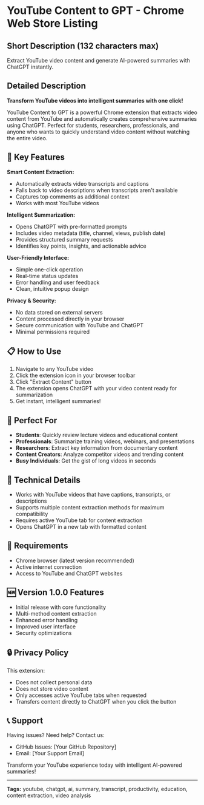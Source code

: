 # YouTube Content to GPT - Chrome Web Store Listing

## Short Description (132 characters max)
Extract YouTube video content and generate AI-powered summaries with ChatGPT instantly.

## Detailed Description

**Transform YouTube videos into intelligent summaries with one click!**

YouTube Content to GPT is a powerful Chrome extension that extracts video content from YouTube and automatically creates comprehensive summaries using ChatGPT. Perfect for students, researchers, professionals, and anyone who wants to quickly understand video content without watching the entire video.

## 🚀 Key Features

**Smart Content Extraction:**
- Automatically extracts video transcripts and captions
- Falls back to video descriptions when transcripts aren't available
- Captures top comments as additional context
- Works with most YouTube videos

**Intelligent Summarization:**
- Opens ChatGPT with pre-formatted prompts
- Includes video metadata (title, channel, views, publish date)
- Provides structured summary requests
- Identifies key points, insights, and actionable advice

**User-Friendly Interface:**
- Simple one-click operation
- Real-time status updates
- Error handling and user feedback
- Clean, intuitive popup design

**Privacy & Security:**
- No data stored on external servers
- Content processed directly in your browser
- Secure communication with YouTube and ChatGPT
- Minimal permissions required

## 📋 How to Use

1. Navigate to any YouTube video
2. Click the extension icon in your browser toolbar
3. Click "Extract Content" button
4. The extension opens ChatGPT with your video content ready for summarization
5. Get instant, intelligent summaries!

## 🎯 Perfect For

- **Students**: Quickly review lecture videos and educational content
- **Professionals**: Summarize training videos, webinars, and presentations
- **Researchers**: Extract key information from documentary content
- **Content Creators**: Analyze competitor videos and trending content
- **Busy Individuals**: Get the gist of long videos in seconds

## 🔧 Technical Details

- Works with YouTube videos that have captions, transcripts, or descriptions
- Supports multiple content extraction methods for maximum compatibility
- Requires active YouTube tab for content extraction
- Opens ChatGPT in a new tab with formatted content

## 📝 Requirements

- Chrome browser (latest version recommended)
- Active internet connection
- Access to YouTube and ChatGPT websites

## 🆕 Version 1.0.0 Features

- Initial release with core functionality
- Multi-method content extraction
- Enhanced error handling
- Improved user interface
- Security optimizations

## 🔒 Privacy Policy

This extension:
- Does not collect personal data
- Does not store video content
- Only accesses active YouTube tabs when requested
- Transfers content directly to ChatGPT when you click the button

## 📞 Support

Having issues? Need help? Contact us:
- GitHub Issues: [Your GitHub Repository]
- Email: [Your Support Email]

Transform your YouTube experience today with intelligent AI-powered summaries!

---

**Tags:** youtube, chatgpt, ai, summary, transcript, productivity, education, content extraction, video analysis